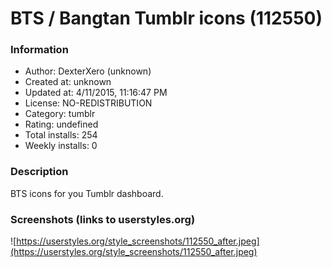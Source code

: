 # BTS / Bangtan Tumblr icons (112550)

### Information
- Author: DexterXero (unknown)
- Created at: unknown
- Updated at: 4/11/2015, 11:16:47 PM
- License: NO-REDISTRIBUTION
- Category: tumblr
- Rating: undefined
- Total installs: 254
- Weekly installs: 0


### Description
BTS icons for you Tumblr dashboard.


### Screenshots (links to userstyles.org)
![https://userstyles.org/style_screenshots/112550_after.jpeg](https://userstyles.org/style_screenshots/112550_after.jpeg)


